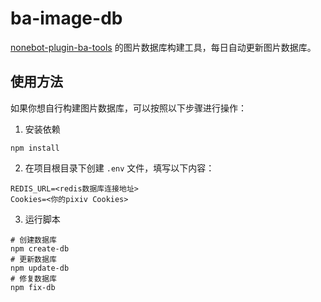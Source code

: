 # ba-image-db
[nonebot-plugin-ba-tools](https://github.com/hanasa2023/nonebot-plugin-ba-tools) 的图片数据库构建工具，每日自动更新图片数据库。

## 使用方法
如果你想自行构建图片数据库，可以按照以下步骤进行操作：
1. 安装依赖
```shell
npm install
```

2. 在项目根目录下创建 `.env` 文件，填写以下内容：
```shell
REDIS_URL=<redis数据库连接地址>
Cookies=<你的pixiv Cookies>
```

3. 运行脚本
```shell
# 创建数据库
npm create-db
# 更新数据库
npm update-db
# 修复数据库
npm fix-db
```

